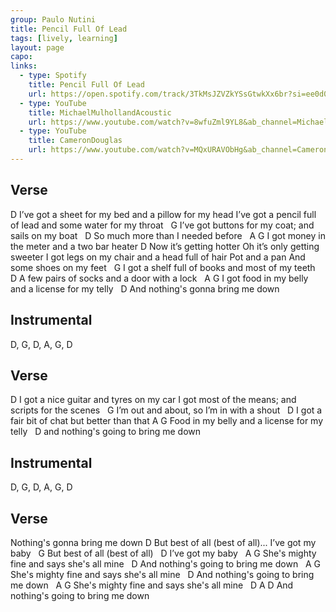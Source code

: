 ```yaml
---
group: Paulo Nutini
title: Pencil Full Of Lead
tags: [lively, learning]
layout: page
capo: 
links: 
  - type: Spotify
    title: Pencil Full Of Lead
    url: https://open.spotify.com/track/3TkMsJZVZkYSsGtwkXx6br?si=ee0d02d4d7154da4
  - type: YouTube
    title: MichaelMulhollandAcoustic
    url: https://www.youtube.com/watch?v=8wfuZml9YL8&ab_channel=MichaelMulhollandAcoustic
  - type: YouTube
    title: CameronDouglas
    url: https://www.youtube.com/watch?v=MQxURAVObHg&ab_channel=CameronDouglas
---
```


## Verse

D
I’ve got a sheet for my bed and a pillow for my head
I’ve got a pencil full of lead and some water for my throat
&nbsp;                G
I’ve got buttons for my coat; and sails on my boat
&nbsp;  D
So much more than I needed before
&nbsp;       A                       G
I got money in the meter and a two bar heater
D
Now it’s getting hotter Oh it’s only getting sweeter
I got legs on my chair and a head full of hair
Pot and a pan And some shoes on my feet
&nbsp;          G
I got a shelf full of books and most of my teeth
&nbsp;  D
A few pairs of socks and a door with a lock
&nbsp;      A                                      G
I got food in my belly and a license for my telly
&nbsp;         D
And nothing's gonna bring me down

## Instrumental

D, G, D, A, G, D

## Verse

D
I got a nice guitar and tyres on my car
I got most of the means; and scripts for the scenes
&nbsp;    G
I’m out and about, so I’m in with a shout
&nbsp;       D
I got a fair bit of chat but better than that
A                       G
Food in my belly and a license for my telly
&nbsp;   D
and nothing's going to bring me down

## Instrumental

D, G, D, A, G, D

## Verse

Nothing's gonna bring me down
 D
But best of all (best of all)... I’ve got my baby
&nbsp;  G
But best of all (best of all)
&nbsp;                     D
I’ve got my baby
&nbsp;              A                                G
She's mighty fine and says she's all mine
&nbsp;           D
And nothing's going to bring me down
&nbsp;              A                                G
She's mighty fine and says she's all mine
&nbsp;           D
And nothing's going to bring me down
&nbsp;              A                                G
She's mighty fine and says she's all mine
&nbsp;           D                          A   D
And nothing's going to bring me down
